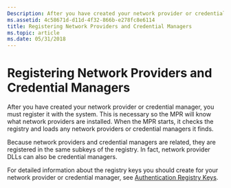 ```yaml
---
Description: After you have created your network provider or credential manager, you must register it with the system.
ms.assetid: 4c58671d-d11d-4f32-866b-e278fc8e6114
title: Registering Network Providers and Credential Managers
ms.topic: article
ms.date: 05/31/2018
---
```


# Registering Network Providers and Credential Managers

After you have created your network provider or credential manager, you must register it with the system. This is necessary so the MPR will know what network providers are installed. When the MPR starts, it checks the registry and loads any network providers or credential managers it finds.

Because network providers and credential managers are related, they are registered in the same subkeys of the registry. In fact, network provider DLLs can also be credential managers.

For detailed information about the registry keys you should create for your network provider or credential manager, see [Authentication Registry Keys](authentication-registry-keys.md).

 

 




